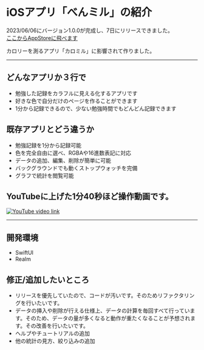 # iOSアプリ「べんミル」の紹介

2023/06/06にバージョン1.0.0が完成し、7日にリリースできました。    
[ここからAppStoreに飛べます](https://apps.apple.com/jp/app/%E3%81%B9%E3%82%93%E3%83%9F%E3%83%AB-%E5%8B%89%E5%BC%B7%E8%A8%98%E9%8C%B2%E3%82%92%E8%A6%8B%E3%81%88%E3%82%8B%E5%8C%96%E3%81%99%E3%82%8B/id6449942689)

カロリーを測るアプリ「カロミル」に影響されて作りました。

-----
## どんなアプリか３行で
- 勉強した記録をカラフルに見える化するアプリです
- 好きな色で自分だけのページを作ることができます
- 1分から記録できるので、少ない勉強時間でもどんどん記録できます

## 既存アプリとどう違うか
- 勉強記録を1分から記録可能
- 色を完全自由に選べ、RGBAや16進数表記に対応
- データの追加、編集、削除が簡単に可能
- バックグラウンドでも動くストップウォッチを完備
- グラフで統計を閲覧可能

## YouTubeに上げた1分40秒ほど操作動画です。
[![YouTube video link](https://img.youtube.com/vi/4sJPLM3w4zc/maxresdefault.jpg)](https://www.youtube.com/watch?v=4sJPLM3w4zc)

-----

## 開発環境
- SwiftUI
- Realm

## 修正/追加したいところ
- リリースを優先していたので、コードが汚いです。そのためリファクタリングを行いたいです。
- データの挿入や削除が行える仕様上、データの計算を毎回すべて行っています。そのため、データの量が多くなると動作が重たくなることが予想されます。その改善を行いたいです。
- ヘルプやチュートリアルの追加
- 他の統計の見方、絞り込みの追加
